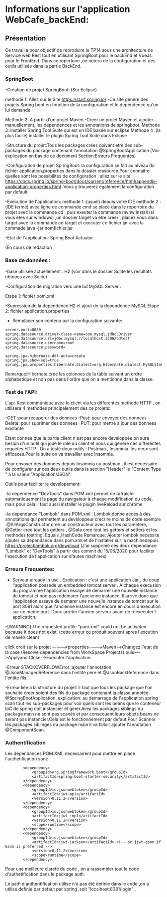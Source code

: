 # Informations sur l'application WebCafe_backEnd:

## Présentation

Ce travail a pour objectif de reproduire le TP14 sous une architecture de Service web Rest tout en utilisant SpringBoot pour le backEnd et VueJs pour le FrontEnd.
Dans ce repertoire ,on notera de la configuration et des outils  utilisée dans la partie BackEnd.


### SpringBoot


-Création de projet SpringBoot: (Sur Eclipse)
  
   methode 1: Allez sur le Site https://start.spring.io/
             -Ce site genere des projets Spring boot en fonction de la configuration et le dependence qu'on lui demande

   Methode 2: A partir d'un projet Maven
             -Creer un projet Maven et ajouter manuellement, les dependences et les annotations de springboot.
   Methode 3 :installer Spring Tool Suite qui est un IDE basée sur eclipse 
   Methode 4 :(la plus facile) installer le plugin Spring Tool Suite dans Eclipse 
              

-Structure du projet:Tous les packages crées doivent etre des sub-packages du package contenant l'annotation @SpringBootApplication
(Voir explication en bas de ce document Section:Erreurs Frequentes)

-Configuration de projet SpringBoot:
la configuration se fait au niveau du fichier application.properties dans le dossier ressource.Pour connaitre quelles sont les possibilités de configuration , allez sur le site https://docs.spring.io/spring-boot/docs/current/reference/html/appendix-application-properties.html .Vous y trouverez egalement la configuration par default

-Execution de l'application:
   methode 1 :(usuel) depuis votre IDE
   methode 2 :(IDE fermé) avec ligne de commande cmd
               se place dans le repertoire du projet avec la commande cd , puis exeuter la commande mvnw install (si vous etes sur windows) ,un dossier target va etre creer , placez vous dans target avec la commande cd target et executer ce fichier jar avec la commade java -jar nomfichier.jar

-Etat de l'application: Spring Boot Actuator 

(En cours de redaction

### Base de données :

-base utilisée actuellement : H2 
 (voir dans le dossier Sqlite les resultats obtnues avec Sqlite)

-Configuration de migration vers une bd MySQL Server :

 Etape 1: fichier pom.xml

 -Supression de la dependence H2 et ajout de la dependence MySQL
Etape 2: fichier application.properties

- Remplacer son contenu par la configuration suivante:

```
server.port=8080
spring.datasource.driver-class-name=com.mysql.jdbc.Driver
spring.datasource.url=jdbc:mysql://localhost:3306/bdtest
spring.datasource.username=root
spring.datasource.password=

spring.jpa.hibernate.ddl-auto=create
spring.jpa.show-sql=true
spring.jpa.properties.hibernate.dialect=org.hibernate.dialect.MySQL5InnoDBDialect
```

Remarque:Hibernate cree les colonnes de la table suivant un ordre alphabetique et non pas dans l'ordre que on a mentionné dans la classe.

### Test de l'API:

L'api-Rest communique avec le client via les differentes methode HTTP , on utilisera 4 methodes principalement des ce projets:

-GET :pour recuperer des donnees
-Post: pour envoyer des donnees
-Delete: pour suprimer des donnees
-PUT: pour mettre a jour des donnees existante

Etant donnee que la partie client n'est pas encore developpée on aura besoin d'un outil qui joue le role du client et nous qui genere ces differentes requetes HTTP .
On a testé deux outils : Postman , Insomnia. les deux sont efficaces.Pour la suite on va travailler avec Insomnia.

Pour envoyer des donnees depuis Insomnia ou postman , il est necessaire de configurer sur ces deux outils dans la section "Header" le "Content Type " à la valeur "Application/JSON".

Outils pour faciliter le developement:

-la dependence "DevTools" dans POM.xml permet de rafraichir automatiquement la page du navigateur à chaque modification du code, mais pour cela il faut aussi installer le plugin liveReload sur chrome


-la dependance "Lombok" dans POM.xml . Lombok donne acces à des annotations qui permettent au developpeur d'ecrire moins de code
exemple .@AllArgsConstructor cree un constructeur avec tout les parametere, @Getter cree tout les getters , @Data cree tout les getters et setters et les methodes tostring, Equals ,HashCode
Remarque: Ajouter lombok necessite ajouter sa dependance dans pom.xml et de l'installer sur la machinedepuis https://projectlombok.org/download 
(J'ai supprimé ces deux dependance "Lombok" et "DevTools" à partir des commit du 15/06/2020 pour faciliter l'execution de l'application sur d'autes machines)

### Erreurs Frequentes:

- Serveur already in use .  Explication : c'est une application Jar , du coup l'application possede un embedded tomcat server . A chaque execusion du programme l'application essaye de demarrer une nouvelle instance de tomcat et non pas redemarer l'ancienne instance. Il arrive donc que l'application essaye de demarer une nouvelle instance de tomcat sur le port 8081 alors que l'ancienne instance est encore en cours d'execution sur ce meme port.
Donc arreter l'ancien serveur avant de reexecuter l application. 

-[WARNING] The requested profile "pom.xml" could not be activated because it does not exist. (cette erreur ce produit souvent apres l'excution de maven clean)

click droit sur le projet ----->properties---->Maven-->Changez l'etat de la case (Resolve dependencies from WorkSpace Projects) puis--->Applyand Close-->Executer l'application.


-Erreur STACKOVERFLOWError :ajouter l'annotation  @JsonManagedReference  dans l'entité pere et @JsonBackReference  dans l'entite fils. 

-Erreur liée à la structure du projet: il faut que tous les package  que l'on souhaite creer soient des fils du package contenant la classe annotée @SpringBootApplication.
explication: au demarrage de l'application spring scan tout les sub-packages pour voir quels sont les beans que le conteneur IoC de spring doit instancier et gerer.Ainsi les packages siblings du package main ne sont pas scanés et par consequent leurs objets beans ne seront pas instancier.Cela est le fonctionnement par defaut.Pour Scanner les packages siblinges du package main il va falloir ajouter l'annotation @ComponentScan.

### Authentification

Les dependances POM.XML necessairent pour mettre en place l'authetification sont:
```
        <dependency>
			<groupId>org.springframework.boot</groupId>
			<artifactId>spring-boot-starter-security</artifactId>
		</dependency>
		<dependency>
			<groupId>io.jsonwebtoken</groupId>
			<artifactId>jjwt-api</artifactId>
			<version>0.11.2</version>
		</dependency>
		<dependency>
			<groupId>io.jsonwebtoken</groupId>
			<artifactId>jjwt-impl</artifactId>
			<version>0.11.2</version>
			<scope>runtime</scope>
		</dependency>
		<dependency>
			<groupId>io.jsonwebtoken</groupId>
			<artifactId>jjwt-jackson</artifactId> <!-- or jjwt-gson if Gson is preferred -->
			<version>0.11.2</version>
			<scope>runtime</scope>
		</dependency>
```

Pour une meilleure clarete du code , on a rassembler tout le code d'authetification dans le package auth.

Le path d'authentification utilise n'a pas été definie dans le code ,on a utilisé definie  par defaut par spring ,soit "localhost:8081/login" .


